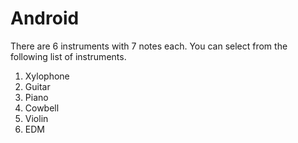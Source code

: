# Android

There are 6 instruments with 7 notes each.
You can select from the following list of instruments.
1. Xylophone
2. Guitar
3. Piano
4. Cowbell
5. Violin
6. EDM
